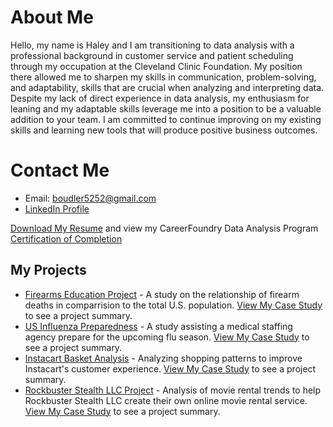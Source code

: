 # About Me
Hello, my name is Haley and I am transitioning to data analysis with a professional background in customer service and patient scheduling through my occupation at the Cleveland Clinic Foundation. My position there allowed me to sharpen my skills in communication, problem-solving, and adaptability, skills that are crucial when analyzing and interpreting data. Despite my lack of direct experience in data analysis, my enthusiasm for leaning and my adaptable skills leverage me into a position to be a valuable addition to your team. I am committed to continue improving on my existing skills and learning new tools that will produce positive business outcomes.

# Contact Me
- Email: boudler5252@gmail.com
- [LinkedIn Profile](https://www.linkedin.com/in/haley-bustle-013313256?trk=contact-info)

[Download My Resume](https://github.com/bluenorth52/HBustle/raw/main/BustleHaley%20Resume.docx) and view my CareerFoundry Data Analysis Program [Certification of Completion](https://raw.githubusercontent.com/bluenorth52/HBustle/main/Portfolio%20Images/Program%20Certificate.png)


## My Projects
- [Firearms Education Project](FirearmCaseStudy.md) - A study on the relationship of firearm deaths in comparrision to the total U.S. population. [View My Case Study](https://github.com/bluenorth52/Firearm-Education-Project/blob/main/Case%20Study%20Firearm%20Education%20online.pdf) to see a project summary.
- [US Influenza Preparedness](InfluenzaCaseStudy.md) - A study assisting a medical staffing agency prepare for the upcoming flu season. [View My Case Study](https://github.com/bluenorth52/Influenza-Staffing-Project/blob/main/Case%20Study%20Influenza%20Staffing%20online.pdf) to see a project summary.
- [Instacart Basket Analysis](IntsacartCaseStudy.md) - Analyzing shopping patterns to improve Instacart's customer experience. [View My Case Study](https://github.com/bluenorth52/Instacart_Sales_Analysis/blob/main/Case%20Study%20Instacart%20Project.pptx) to see a project summary.
- [Rockbuster Stealth LLC Project](RockbusterCaseStudy.md) - Analysis of movie rental trends to help Rockbuster Stealth LLC create their own online movie rental service. [View My Case Study](https://github.com/bluenorth52/Rockbuster_Sales_SQL/blob/main/Case%20Study%20Rockbuster%20Stealth.pptx) to see a project summary.
